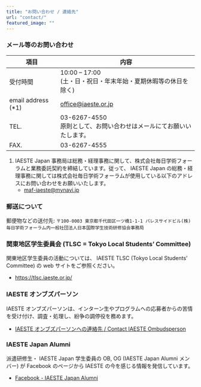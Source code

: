 ```yaml
---
title: "お問い合わせ / 連絡先"
url: "contact/"
featured_image: ""
---
```

### メール等のお問い合わせ

| 項目 | 内容 |
| ---- | ---- |
| 受付時間            | 10:00 – 17:00<br>(土・日・祝日・年末年始・夏期休暇等の休日を除く) |
| email address (*1) | [office@iaeste.or.jp](mailto:office@iaeste.or.jp) |
| TEL.               | 03-6267-4550 <br>原則として、お問い合わせはメールにてお願いいたします。 |
| FAX.               | 03-6267-4555 |

1. IAESTE Japan 事務局は総務・経理事務に関して、株式会社毎日学術フォーラムと業務委託契約を締結しています。従って、 IAESTE Japan の総務・経理事務に関しては株式会社毎日学術フォーラムが使用している以下のアドレスにお問い合わせをお願いいたします。
    - [maf-iaeste@mynavi.jp](mailto:maf-iaeste@mynavi.jp)

### 郵送について

郵便物などの送付先: `〒100-0003 東京都千代田区一ツ橋1-1-1 パレスサイドビル(株)毎日学術フォーラム内一般社団法人日本国際学生技術研修協会事務局`

### 関東地区学生委員会 (TLSC = Tokyo Local Students’ Committee)

関東地区学生委員の活動については、 IAESTE TLSC (Tokyo Local Students’ Committee) の web サイトをご参照ください。
- https://tlsc.iaeste.or.jp/

### IAESTE オンブズパーソン

IAESTE オンブズパーソンは、インターン生やプログラムへの応募者からの苦情を受け付け、調査・処理し、紛争の調停役を務めます。
- [IAESTE オンブズパーソンへの連絡先 / Contact IAESTE Ombudsperson](https://iaeste.org/feedback-and-complaints/)

### IAESTE Japan Alumni

派遣研修生・ IAESTE Japan 学生委員の OB, OG (IAESTE Japan Alumni メンバー) が Facebook のページから IAESTE の今を感じる情報を発信しています。
- [Facebook - IAESTE Japan Alumni](https://www.facebook.com/groups/iaestejapan.alumni/)

